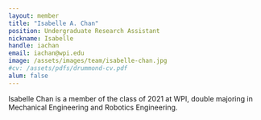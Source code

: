 ```yaml
---
layout: member
title: "Isabelle A. Chan"
position: Undergraduate Research Assistant
nickname: Isabelle
handle: iachan
email: iachan@wpi.edu
image: /assets/images/team/isabelle-chan.jpg
#cv: /assets/pdfs/drummond-cv.pdf
alum: false
---
```

Isabelle Chan is a member of the class of 2021 at WPI, double majoring in Mechanical Engineering and Robotics Engineering.
